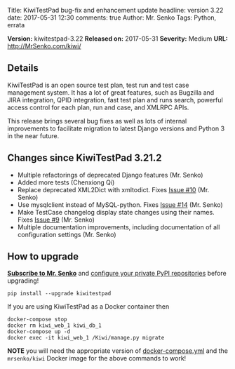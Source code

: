 Title: KiwiTestPad bug-fix and enhancement update
headline: version 3.22
date: 2017-05-31 12:30
comments: true
Author: Mr. Senko
Tags: Python, errata

**Version:** kiwitestpad-3.22
**Released on:** 2017-05-31
**Severity:** Medium
**URL:** <http://MrSenko.com/kiwi/>

Details
-------


KiwiTestPad is an open source test plan, test run and test case management system.
It has a lot of great features, such as
Bugzilla and JIRA integration, QPID integration, fast test plan and runs search,
powerful access control for each plan, run and case, and XMLRPC APIs.

This release brings several bug fixes as well as lots of internal improvements
to facilitate migration to latest Django versions and Python 3 in the near future.


Changes since KiwiTestPad 3.21.2
--------------------------------

- Multiple refactorings of deprecated Django features (Mr. Senko)
- Added more tests (Chenxiong Qi)
- Replace deprecated XML2Dict with xmltodict. Fixes
  [Issue #10](https://github.com/MrSenko/Kiwi/issues/10) (Mr. Senko)
- Use mysqlclient instead of MySQL-python. Fixes
  [Issue #14](https://github.com/MrSenko/Kiwi/issues/14) (Mr. Senko)
- Make TestCase changelog display state changes using their names. Fixes
  [Issue #9](https://github.com/MrSenko/Kiwi/issues/9) (Mr. Senko)
- Multiple documentation improvements, including documentation of all
  configuration settings (Mr. Senko)


How to upgrade
---------------

**[Subscribe to Mr. Senko]({filename}pages/subscribe.html)** and
[configure your private PyPI repositories]({filename}2017-01-22-private-pypi.markdown)
before upgrading!

    pip install --upgrade kiwitestpad

If you are using KiwiTestPad as a Docker container then

    docker-compose stop
    docker rm kiwi_web_1 kiwi_db_1
    docker-compose up -d
    docker exec -it kiwi_web_1 /Kiwi/manage.py migrate

**NOTE** you will need the appropriate version of
[docker-compose.yml](https://github.com/MrSenko/kiwi-docker/blob/master/docker-compose.yml)
and the `mrsenko/kiwi` Docker image for the above commands to work!
